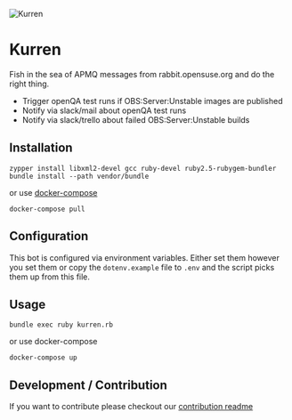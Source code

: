 ![Kurren](https://upload.wikimedia.org/wikipedia/commons/thumb/d/da/Greetsiel_Krabbenkutter_Hafen.JPG/320px-Greetsiel_Krabbenkutter_Hafen.JPG)

# Kurren

Fish in the sea of APMQ messages from rabbit.opensuse.org and do the right thing.

- Trigger openQA test runs if OBS:Server:Unstable images are published
- Notify via slack/mail about openQA test runs
- Notify via slack/trello about failed OBS:Server:Unstable builds

## Installation

```shell
zypper install libxml2-devel gcc ruby-devel ruby2.5-rubygem-bundler
bundle install --path vendor/bundle
```

or use [docker-compose](https://docs.docker.com/compose/)

```shell
docker-compose pull
```

## Configuration

This bot is configured via environment variables. Either set them however you set them
or copy the `dotenv.example` file to `.env` and the script picks them up from this file.

## Usage
```shell
bundle exec ruby kurren.rb
```

or use docker-compose

```shell
docker-compose up
```

## Development / Contribution

If you want to contribute please checkout our [contribution readme](CONTRIBUTING.md)